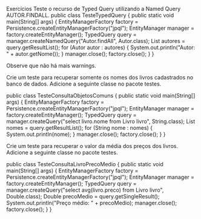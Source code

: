 Exercícios
Teste o recurso de Typed Query utilizando a Named Query AUTOR.FINDALL.
public class TesteTypedQuery {
public static void main(String[] args) {
EntityManagerFactory factory =
Persistence.createEntityManagerFactory("jpql");
EntityManager manager = factory.createEntityManager();
TypedQuery<Autor> query = manager.createNamedQuery("Autor.findAll", Autor.class);
List<Autor> autores = query.getResultList();
for (Autor autor : autores) {
System.out.println("Autor: " + autor.getNome());
}
manager.close();
factory.close();
}
}

Observe que não há mais warnings.

Crie um teste para recuperar somente os nomes dos livros cadastrados no banco de dados. Adicione a seguinte classe no pacote testes.

public class TesteConsultaObjetosComuns {
public static void main(String[] args) {
EntityManagerFactory factory = 
Persistence.createEntityManagerFactory("jpql");
EntityManager manager = factory.createEntityManager();
TypedQuery<String> query = manager.createQuery("select livro.nome from Livro livro", String.class);
List<String> nomes = query.getResultList();
for (String nome : nomes) {
System.out.println(nome);
}
manager.close();
factory.close();
}
}

Crie um teste para recuperar o valor da média dos preços dos livros. Adicione a seguinte classe no pacote testes.

public class TesteConsultaLivroPrecoMedio {
public static void main(String[] args) {
EntityManagerFactory factory = 
Persistence.createEntityManagerFactory("jpql");
EntityManager manager = factory.createEntityManager();
TypedQuery<Double> query = manager.createQuery("select avg(livro.preco) from Livro livro", Double.class);
Double precoMedio = query.getSingleResult();
System.out.println("Preço médio: " + precoMedio);
manager.close();
factory.close();
}
}
